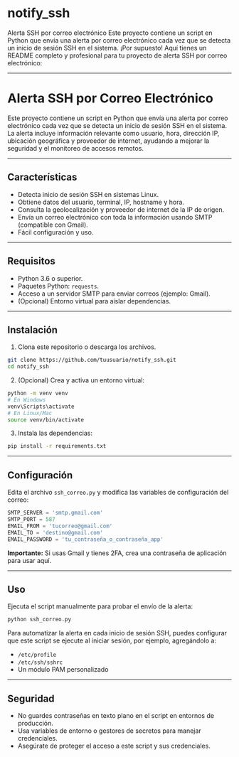 # notify_ssh
Alerta SSH por correo electrónico  Este proyecto contiene un script en Python que envía una alerta por correo electrónico cada vez que se detecta un inicio de sesión SSH en el sistema.
¡Por supuesto! Aquí tienes un README completo y profesional para tu proyecto de alerta SSH por correo electrónico:

---

# Alerta SSH por Correo Electrónico

Este proyecto contiene un script en Python que envía una alerta por correo electrónico cada vez que se detecta un inicio de sesión SSH en el sistema. La alerta incluye información relevante como usuario, hora, dirección IP, ubicación geográfica y proveedor de internet, ayudando a mejorar la seguridad y el monitoreo de accesos remotos.

---

## Características

- Detecta inicio de sesión SSH en sistemas Linux.
- Obtiene datos del usuario, terminal, IP, hostname y hora.
- Consulta la geolocalización y proveedor de internet de la IP de origen.
- Envía un correo electrónico con toda la información usando SMTP (compatible con Gmail).
- Fácil configuración y uso.

---

## Requisitos

- Python 3.6 o superior.
- Paquetes Python: `requests`.
- Acceso a un servidor SMTP para enviar correos (ejemplo: Gmail).
- (Opcional) Entorno virtual para aislar dependencias.

---

## Instalación

1. Clona este repositorio o descarga los archivos.

```bash
git clone https://github.com/tuusuario/notify_ssh.git
cd notify_ssh
```

2. (Opcional) Crea y activa un entorno virtual:

```bash
python -m venv venv
# En Windows
venv\Scripts\activate
# En Linux/Mac
source venv/bin/activate
```

3. Instala las dependencias:

```bash
pip install -r requirements.txt
```

---

## Configuración

Edita el archivo `ssh_correo.py` y modifica las variables de configuración del correo:

```python
SMTP_SERVER = 'smtp.gmail.com'
SMTP_PORT = 587
EMAIL_FROM = 'tucorreo@gmail.com'
EMAIL_TO = 'destino@gmail.com'
EMAIL_PASSWORD = 'tu_contraseña_o_contraseña_app'
```

**Importante:** Si usas Gmail y tienes 2FA, crea una contraseña de aplicación para usar aquí.

---

## Uso

Ejecuta el script manualmente para probar el envío de la alerta:

```bash
python ssh_correo.py
```

Para automatizar la alerta en cada inicio de sesión SSH, puedes configurar que este script se ejecute al iniciar sesión, por ejemplo, agregándolo a:

- `/etc/profile`
- `/etc/ssh/sshrc`
- Un módulo PAM personalizado

---

## Seguridad

- No guardes contraseñas en texto plano en el script en entornos de producción.
- Usa variables de entorno o gestores de secretos para manejar credenciales.
- Asegúrate de proteger el acceso a este script y sus credenciales.

